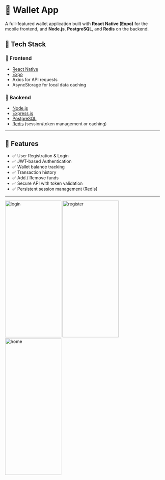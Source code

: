 # 💸 Wallet App

A full-featured wallet application built with **React Native (Expo)** for the mobile frontend, and **Node.js**, **PostgreSQL**, and **Redis** on the backend.

## 🧩 Tech Stack

### 🔹 Frontend
- [React Native](https://reactnative.dev/)
- [Expo](https://expo.dev/)
- Axios for API requests
- AsyncStorage for local data caching

### 🔹 Backend
- [Node.js](https://nodejs.org/)
- [Express.js](https://expressjs.com/)
- [PostgreSQL](https://www.postgresql.org/)
- [Redis](https://redis.io/) (session/token management or caching)

---

## 🚀 Features

- ✅ User Registration & Login
- ✅ JWT-based Authentication
- ✅ Wallet balance tracking
- ✅ Transaction history
- ✅ Add / Remove funds
- ✅ Secure API with token validation
- ✅ Persistent session management (Redis)

---

<img width="183" height="445" alt="login" src="https://github.com/user-attachments/assets/878818fd-3867-4862-9716-5c36fdf08345" />

<img width="183" height="445" alt="register" src="https://github.com/user-attachments/assets/d81d8dd6-7335-4186-b6b4-17584f188164" />

<img width="183" height="445" alt="home" src="https://github.com/user-attachments/assets/be38a3a2-48c4-4478-a8ac-a857afa8b881" />

